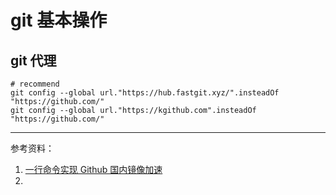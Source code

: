 # git 基本操作





## git 代理
```
# recommend
git config --global url."https://hub.fastgit.xyz/".insteadOf "https://github.com/"
git config --global url."https://kgithub.com".insteadOf "https://github.com/"
```

---
参考资料：
1. [一行命令实现 Github 国内镜像加速](https://www.frankfeekr.cn/2021/03/28/github-speed-up/)
2. []()
